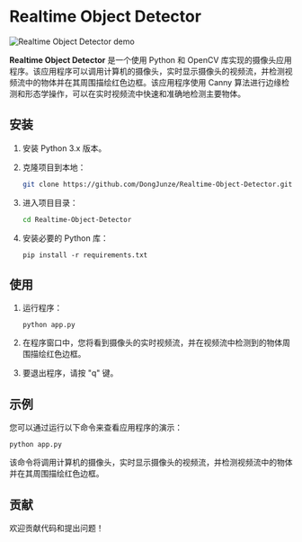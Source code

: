 
Realtime Object Detector
========================

![Realtime Object Detector demo](./demo.gif)

**Realtime Object Detector** 是一个使用 Python 和 OpenCV 库实现的摄像头应用程序。该应用程序可以调用计算机的摄像头，实时显示摄像头的视频流，并检测视频流中的物体并在其周围描绘红色边框。该应用程序使用 Canny 算法进行边缘检测和形态学操作，可以在实时视频流中快速和准确地检测主要物体。

安装
--

1.  安装 Python 3.x 版本。
    
2.  克隆项目到本地：
    
    ```bash
    git clone https://github.com/DongJunze/Realtime-Object-Detector.git
    ```
    
3.  进入项目目录：
    
    ```bash
    cd Realtime-Object-Detector
    ```
    
4.  安装必要的 Python 库：
    
    ```
    pip install -r requirements.txt
    ```
    

使用
--

1.  运行程序：
    
    ```
    python app.py
    ```
    
2.  在程序窗口中，您将看到摄像头的实时视频流，并在视频流中检测到的物体周围描绘红色边框。
    
3.  要退出程序，请按 "q" 键。
    

示例
--

您可以通过运行以下命令来查看应用程序的演示：

```
python app.py
```

该命令将调用计算机的摄像头，实时显示摄像头的视频流，并检测视频流中的物体并在其周围描绘红色边框。

贡献
--

欢迎贡献代码和提出问题！

